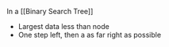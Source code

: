 In a [[Binary Search Tree]]
* Largest data less than node
* One step left, then a as far right as possible